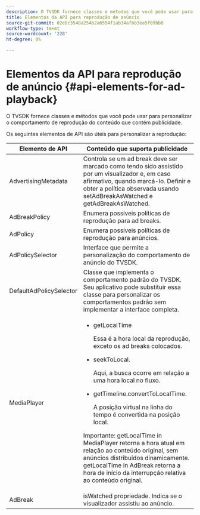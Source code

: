 ```yaml
---
description: O TVSDK fornece classes e métodos que você pode usar para personalizar o comportamento de reprodução do conteúdo que contém publicidade.
title: Elementos da API para reprodução de anúncio
source-git-commit: 02ebc3548a254b2a6554f1ab34afbb3ea5f09bb8
workflow-type: tm+mt
source-wordcount: '228'
ht-degree: 0%

---
```


# Elementos da API para reprodução de anúncio {#api-elements-for-ad-playback}

O TVSDK fornece classes e métodos que você pode usar para personalizar o comportamento de reprodução do conteúdo que contém publicidade.

Os seguintes elementos de API são úteis para personalizar a reprodução:

<table id="table_B07E373B9D2B425AB36466B1D42411AD"> 
 <thead> 
  <tr> 
   <th colname="col1" class="entry"> Elemento de API </th> 
   <th colname="col2" class="entry"> Conteúdo que suporta publicidade </th> 
  </tr> 
 </thead>
 <tbody> 
  <tr> 
   <td colname="col1"><span class="apiname"> AdvertisingMetadata </span> </td> 
   <td colname="col2">Controla se um ad break deve ser marcado como tendo sido assistido por um visualizador e, em caso afirmativo, quando marcá-lo. Definir e obter a política observada usando <span class="codeph"> setAdBreakAsWatched</span> e <span class="codeph"> getAdBreakAsWatched</span>. </td> 
  </tr> 
  <tr> 
   <td colname="col1"><span class="apiname"> AdBreakPolicy</span> </td> 
   <td colname="col2"> Enumera possíveis políticas de reprodução para ad breaks. </td> 
  </tr> 
  <tr> 
   <td colname="col1"><span class="apiname"> AdPolicy</span> </td> 
   <td colname="col2"> Enumera possíveis políticas de reprodução para anúncios. </td> 
  </tr> 
  <tr> 
   <td colname="col1"><span class="apiname"> AdPolicySelector </span> </td> 
   <td colname="col2"> Interface que permite a personalização do comportamento de anúncio do TVSDK. </td> 
  </tr> 
  <tr> 
   <td colname="col1"><span class="apiname"> DefaultAdPolicySelector </span> </td> 
   <td colname="col2"> Classe que implementa o comportamento padrão do TVSDK. Seu aplicativo pode substituir essa classe para personalizar os comportamentos padrão sem implementar a interface completa. </td> 
  </tr> 
  <tr> 
   <td colname="col1"> <span class="apiname"> MediaPlayer</span> </td> 
   <td colname="col2"> 
    <ul id="ul_37700A741403448A8760FDDA68B099AA"> 
     <li id="li_B465170D449E49489C5924572BEEB4A5"><span class="codeph"> getLocalTime</span> <p>Essa é a hora local da reprodução, exceto os ad breaks colocados. </p> </li> 
     <li id="li_D9D68CF428904BB2B84E1BCE828A90DC"><span class="codeph"> seekToLocal</span>. <p>Aqui, a busca ocorre em relação a uma hora local no fluxo. </p> </li> 
     <li id="li_9DBCA75537DC4824AA66B53A3FA28812"><span class="codeph"> getTimeline.convertToLocalTime</span>. <p>A posição virtual na linha do tempo é convertida na posição local. </p> </li> 
    </ul> <p>Importante:  <span class="codeph"> getLocalTime</span> in <span class="codeph"> MediaPlayer</span> retorna a hora atual em relação ao conteúdo original, sem anúncios distribuídos dinamicamente. <span class="codeph"> getLocalTime</span> in <span class="codeph"> AdBreak</span> retorna a hora de início da interrupção relativa ao conteúdo original. </p> </td> 
  </tr> 
  <tr> 
   <td colname="col1"><span class="apiname"> AdBreak</span> </td> 
   <td colname="col2"><span class="codeph"> isWatched</span> propriedade. Indica se o visualizador assistiu ao anúncio. </td> 
  </tr> 
 </tbody> 
</table>
